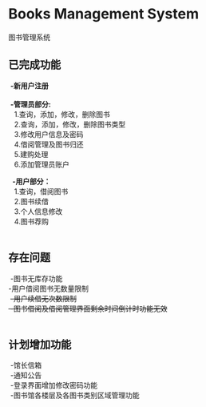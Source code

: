 # Books Management System
  图书管理系统

## 已完成功能

  **-新用户注册<br>**
  <br>
  **-管理员部分:<br>**
    1.查询，添加，修改，删除图书<br>
    2.查询，添加，修改，删除图书类型<br>
    3.修改用户信息及密码<br>
    4.借阅管理及图书归还<br>
    5.建购处理<br>
    6.添加管理员账户<br>
    
   **-用户部分：<br>**
    1.查询，借阅图书<br>
    2.图书续借<br>
    3.个人信息修改<br>
    4.图书荐购<br>
    
## 存在问题
  -图书无库存功能<br>
  -用户借阅图书无数量限制<br>
  ~~-用户续借无次数限制<br>
  -图书借阅及借阅管理界面剩余时间倒计时功能无效<br>~~
  
## 计划增加功能
  -馆长信箱<br>
  -通知公告<br>
  -登录界面增加修改密码功能<br>
  -图书馆各楼层及各图书类别区域管理功能<br>
